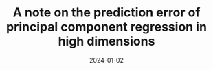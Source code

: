 ---
title: "A note on the prediction error of principal component regression in high dimensions"
collection: publications
date: 2024-01-02
link: 'https://www.ams.org/journals/tpms/2023-109-00/S0094-9000-2023-01196-7/'
paperurl: 'https://arxiv.org/pdf/2212.04959'
doi: 'test'
citation: "<b>L. Hucker</b>, M. Wahl (2023). <i>A note on the prediction error of principal component regression in high dimensions</i>. Theory of Probability and Mathematical Statistics 109, 37–53. doi:10.1090/tpms/1196"
category: publication
---